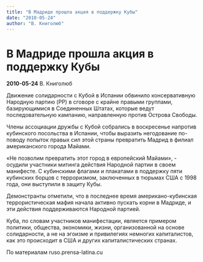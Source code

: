 ```yaml
---
title: "В Мадриде прошла акция в поддержку Кубы"
date: "2010-05-24"
author: "В. Книголюб"
---
```


# В Мадриде прошла акция в поддержку Кубы

**2010-05-24** В. Книголюб

Движение солидарности с Кубой в Испании обвинило консервативную Народную партию (PP) в сговоре с крайне правыми группами, базирующимися в Соединенных Штатах, которые ведут последовательную кампанию, направленную против Острова Свободы.

Члены ассоциации дружбы с Кубой собрались в воскресенье напротив кубинского посольства в Испании, чтобы выразить негодование по-поводу попыток правых сил этой страны превратить Мадрид в филиал американского города Майами.

«Не позволим превратить этот город в европейский Майами», - осудили участники митинга действия Народной партии в своем манифесте. С кубинскими флагами и плакатами в поддержку пяти кубинских борцов с терроризмом, заключенных в тюрьмах США с 1998 года, они выступили в защиту Кубы.

Демонстранты отметили, что в последнее время американо-кубинская террористическая мафия начала активно пускать корни в Мадриде, и эти действия поддерживаются Народной партией.

Куба, по словам участников манифестации, является примером политики, общества, экономики, жизни, организованной на основе солидарности, а не на эгоизме и привилегиях немногих капиталистов, как это происходит в США и других капиталистических странах.

По материалам ruso.prensa-latina.cu